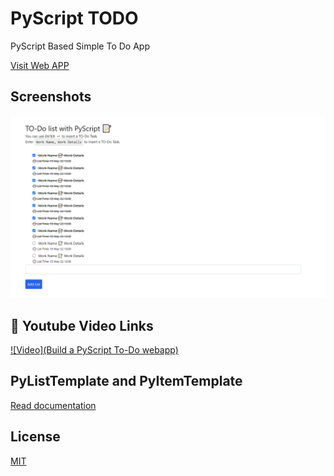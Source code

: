 
# PyScript TODO

PyScript Based Simple To Do App 

[Visit Web APP](https://naemazam.github.io/PyScript-TODO/)


## Screenshots

![App Screenshot](./work.PNG)


## 🔗 Youtube Video Links
[![Video](Build a PyScript To-Do webapp)](https://youtu.be/YBnhNdVMpTY)

## PyListTemplate and PyItemTemplate

[Read documentation](https://github.com/pyscript/pyscript/blob/fadb4a67e7236dfa33cdc1ba778c5d1c3527f1e1/pyscriptjs/src/pyscript.py)


## License

[MIT](https://choosealicense.com/licenses/mit/)

